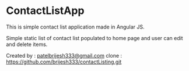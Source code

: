 # ContactListApp


This is simple contact list application made in Angular JS.

Simple static list of contact list populated to home page and user can edit and delete items.

Created by : patelbrijesh333@gmail.com
clone : https://github.com/brijesh333/contactListing.git
